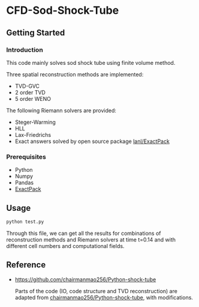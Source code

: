 # CFD-Sod-Shock-Tube

## Getting Started

### Introduction
This code mainly solves sod shock tube using finite volume method.

Three spatial reconstruction methods are implemented:
- TVD-GVC
- 2 order TVD
- 5 order WENO

The following Riemann solvers are provided:
- Steger-Warming
- HLL
- Lax-Friedrichs
- Exact answers solved by open source package [lanl/ExactPack](https://github.com/chairmanmao256/Python-shock-tube)

### Prerequisites
- Python
- Numpy
- Pandas
- [ExactPack](https://github.com/chairmanmao256/Python-shock-tube)

## Usage
 ```bash
python test.py
 ```
Through this file, we can get all the results for combinations of reconstruction methods and Riemann solvers at time t=0.14 and with different cell numbers and computational fields.


## Reference
- https://github.com/chairmanmao256/Python-shock-tube


  Parts of the code (IO, code structure and TVD reconstruction) are adapted from [chairmanmao256/Python-shock-tube](https://github.com/chairmanmao256/Python-shock-tube), with modifications.
